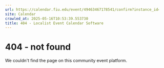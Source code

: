 ```yaml
---
url: https://calendar.fiu.edu/event/49463467178541/confirm?instance_id=49463467181615&return=https%3A%2F%2Fcalendar.fiu.edu%2Ffi75
site: Calendar
crawled_at: 2025-05-16T10:53:39.553730
title: 404 - Localist Event Calendar Software
---
```


# 404 - not found
We couldn't find the page on this community event platform.
